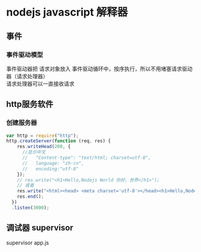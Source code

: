 # nodejs javascript 解释器
## 事件
### 事件驱动模型 
事件驱动器把 请求对象放入 事件驱动循环中，按序执行，所以不用堵塞请求驱动器（请求处理器）  
请求处理器可以一直接收请求


## http服务软件
### 创建服务器
``` js
var http = require("http");
http.createServer(function (req, res) {
    res.writeHead(200, {
      //显示中文
      //   "Content-type": "text/html; charset=utf-8",
      //   language: "zh-cn",
      //   encoding:"utf-8"
    });
    // res.write("<h1>Hello,Nodejs World 你好，世界</h1>");
    // 或者
    res.write("<html><head> <meta charset='utf-8'></head><h1>Hello,Nodejs World 你好，世界</h1></html>");
    res.end();
  })
  .listen(3000);


```



## 调试器  supervisor

supervisor app.js
